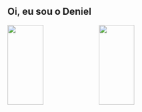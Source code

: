 ## Oi, eu sou o Deniel

<div>
  <img width="40%" height="180em" src="https://github-readme-stats.vercel.app/api?username=deniellima&show_icons=true&theme=react"/>
  <img width="40%" height="180em" src="https://github-readme-stats.vercel.app/api/top-langs/?username=deniellima&layout=compact&langs_count=16&theme=react"/>
</div>



